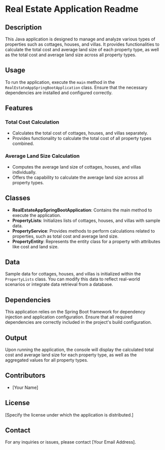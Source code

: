 # Real Estate Application Readme

## Description
This Java application is designed to manage and analyze various types of properties such as cottages, houses, and villas. It provides functionalities to calculate the total cost and average land size of each property type, as well as the total cost and average land size across all property types.

## Usage
To run the application, execute the `main` method in the `RealEstateAppSpringBootApplication` class. Ensure that the necessary dependencies are installed and configured correctly.

## Features

### Total Cost Calculation
- Calculates the total cost of cottages, houses, and villas separately.
- Provides functionality to calculate the total cost of all property types combined.

### Average Land Size Calculation
- Computes the average land size of cottages, houses, and villas individually.
- Offers the capability to calculate the average land size across all property types.

## Classes

- **RealEstateAppSpringBootApplication**: Contains the main method to execute the application.
- **PropertyLists**: Initializes lists of cottages, houses, and villas with sample data.
- **PropertyService**: Provides methods to perform calculations related to properties, such as total cost and average land size.
- **PropertyEntity**: Represents the entity class for a property with attributes like cost and land size.

## Data
Sample data for cottages, houses, and villas is initialized within the `PropertyLists` class. You can modify this data to reflect real-world scenarios or integrate data retrieval from a database.

## Dependencies
This application relies on the Spring Boot framework for dependency injection and application configuration. Ensure that all required dependencies are correctly included in the project's build configuration.

## Output
Upon running the application, the console will display the calculated total cost and average land size for each property type, as well as the aggregated values for all property types. 

## Contributors
- [Your Name]

## License
[Specify the license under which the application is distributed.]

## Contact
For any inquiries or issues, please contact [Your Email Address].
